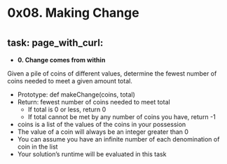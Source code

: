 #               0x08. Making Change
#

## task: page_with_curl:

* **0. Change comes from within**

Given a pile of coins of different values, determine the fewest number of coins needed to meet a given amount total.

* Prototype: def makeChange(coins, total)
* Return: fewest number of coins needed to meet total
    * If total is 0 or less, return 0
    * If total cannot be met by any number of coins you have, return -1
* coins is a list of the values of the coins in your possession
* The value of a coin will always be an integer greater than 0
* You can assume you have an infinite number of each denomination of coin in the list
* Your solution’s runtime will be evaluated in this task